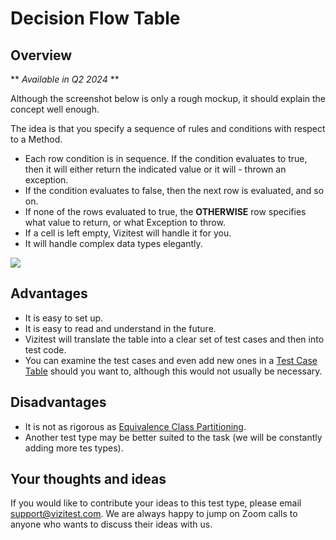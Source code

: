 # Decision Flow Table

## Overview
** *Available in Q2 2024* **

Although the screenshot below is only a rough mockup, it should explain the concept well enough.

The idea is that you specify a sequence of rules and conditions with respect to a Method.

- Each row condition is in sequence. If the condition evaluates to true, then it will either return the indicated value or it will - thrown an exception.
- If the condition evaluates to false, then the next row is evaluated, and so on.
- If none of the rows evaluated to true, the **OTHERWISE** row specifies what value to return, or what Exception to throw.
- If a cell is left empty, Vizitest will handle it for you.
- It will handle complex data types elegantly.

![](decision-flow-mockup.png)

## Advantages

- It is easy to set up.
- It is easy to read and understand in the future.
- Vizitest will translate the table into a clear set of test cases and then into test code.
- You can examine the test cases and even add new ones in a [Test Case Table](do-test-case-table.) should you want to, although this would not usually be necessary.

## Disadvantages

- It is not as rigorous as [Equivalence Class Partitioning](ec-theory.).
- Another test type may be better suited to the task (we will be constantly adding more tes types).

## Your thoughts and ideas
If you would like to contribute your ideas to this test type, please email support@vizitest.com. We are always happy to jump on Zoom calls to anyone who wants to discuss their ideas with us.